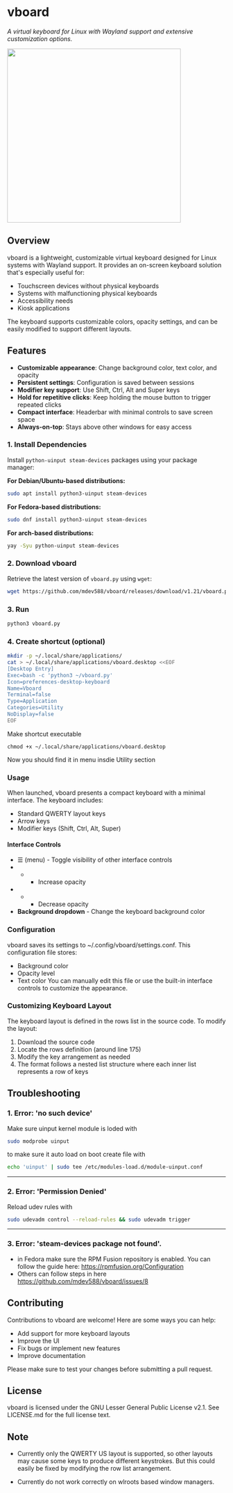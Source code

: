 # vboard
*A virtual keyboard for Linux with Wayland support and extensive customization options.*


<img src="https://github.com/user-attachments/assets/66e9a879-c677-429f-bd11-503d10e63c2b" width="400">

## Overview
vboard is a lightweight, customizable virtual keyboard designed for Linux systems with Wayland support. It provides an on-screen keyboard solution that's especially useful for:

- Touchscreen devices without physical keyboards
- Systems with malfunctioning physical keyboards
- Accessibility needs
- Kiosk applications

The keyboard supports customizable colors, opacity settings, and can be easily modified to support different layouts.

## Features
- **Customizable appearance**: Change background color, text color, and opacity
- **Persistent settings**: Configuration is saved between sessions
- **Modifier key support**: Use Shift, Ctrl, Alt and Super keys
- **Hold for repetitive clicks**: Keep holding the mouse button to trigger repeated clicks
- **Compact interface**: Headerbar with minimal controls to save screen space
- **Always-on-top**: Stays above other windows for easy access

### **1. Install Dependencies**  
Install  `python-uinput steam-devices` packages using your package manager:  

**For Debian/Ubuntu-based distributions:**  
```bash
sudo apt install python3-uinput steam-devices
```

**For Fedora-based distributions:**  
```bash
sudo dnf install python3-uinput steam-devices
```

**For arch-based distributions:**  
```bash
yay -Syu python-uinput steam-devices
```


### **2. Download vboard**  
Retrieve the latest version of `vboard.py` using `wget`:  
```bash
wget https://github.com/mdev588/vboard/releases/download/v1.21/vboard.py
```



### **3. Run**  

```bash
python3 vboard.py
```

### **4. Create shortcut (optional)**  

```bash
mkdir -p ~/.local/share/applications/
cat > ~/.local/share/applications/vboard.desktop <<EOF
[Desktop Entry]
Exec=bash -c 'python3 ~/vboard.py'
Icon=preferences-desktop-keyboard
Name=Vboard
Terminal=false
Type=Application
Categories=Utility
NoDisplay=false
EOF
```
Make shortcut executable
```
chmod +x ~/.local/share/applications/vboard.desktop
```
Now you should find it in menu insdie Utility section

### Usage
When launched, vboard presents a compact keyboard with a minimal interface. The keyboard includes:
- Standard QWERTY layout keys
- Arrow keys
- Modifier keys (Shift, Ctrl, Alt, Super)

#### Interface Controls
- ☰ (menu) - Toggle visibility of other interface controls
- + - Increase opacity
- - - Decrease opacity
- **Background dropdown** - Change the keyboard background color

### Configuration
vboard saves its settings to ~/.config/vboard/settings.conf. This configuration file stores:
- Background color
- Opacity level
- Text color
You can manually edit this file or use the built-in interface controls to customize the appearance.

### Customizing Keyboard Layout
The keyboard layout is defined in the rows list in the source code. To modify the layout:
1. Download the source code
2. Locate the rows definition (around line 175)
3. Modify the key arrangement as needed
4. The format follows a nested list structure where each inner list represents a row of keys

## Troubleshooting
### 1. Error: 'no such device'
 Make sure uinput kernel module is loded with
```bash
sudo modprobe uinput
```

to make sure it auto load on boot create file with
```bash
echo 'uinput' | sudo tee /etc/modules-load.d/module-uinput.conf
```
---
### 2. Error: 'Permission Denied'
Reload udev rules with
```bash
sudo udevadm control --reload-rules && sudo udevadm trigger
```
---
### 3. Error: 'steam-devices package not found'.
- in Fedora make sure the RPM Fusion repository is enabled. You can follow the guide here:
https://rpmfusion.org/Configuration
- Others can follow steps in here https://github.com/mdev588/vboard/issues/8
## Contributing 
Contributions to vboard are welcome! Here are some ways you can help:

- Add support for more keyboard layouts
- Improve the UI
- Fix bugs or implement new features
- Improve documentation

Please make sure to test your changes before submitting a pull request.

## License
vboard is licensed under the GNU Lesser General Public License v2.1. See LICENSE.md for the full license text.

## Note

* Currently only the QWERTY US layout is supported, so other layouts may cause some keys to produce different keystrokes. But this could easily be fixed by modifying the row list arrangement.

* Currently do not work correctly on wlroots based window managers.


